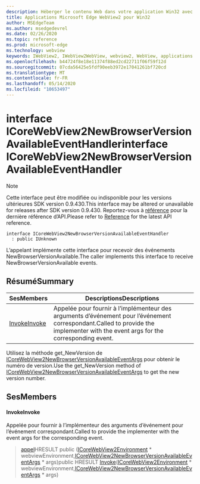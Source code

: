 ```yaml
---
description: Héberger le contenu Web dans votre application Win32 avec le contrôle Microsoft Edge WebView2
title: Applications Microsoft Edge WebView2 pour Win32
author: MSEdgeTeam
ms.author: msedgedevrel
ms.date: 02/26/2020
ms.topic: reference
ms.prod: microsoft-edge
ms.technology: webview
keywords: IWebView2, IWebView2WebView, webview2, WebView, applications Win32, Win32, Edge, ICoreWebView2, ICoreWebView2Host, contrôle de navigateur, html Edge
ms.openlocfilehash: b44724f8e18e11374f88ed2cd22711f06f59f12d
ms.sourcegitcommit: 07cda56425e5fdf90eeb3972e17041261bf720cd
ms.translationtype: MT
ms.contentlocale: fr-FR
ms.lasthandoff: 05/14/2020
ms.locfileid: "10653497"
---
```

# <span data-ttu-id="4bc94-104">interface ICoreWebView2NewBrowserVersionAvailableEventHandler</span><span class="sxs-lookup"><span data-stu-id="4bc94-104">interface ICoreWebView2NewBrowserVersionAvailableEventHandler</span></span> 

> [!NOTE]
> <span data-ttu-id="4bc94-105">Cette interface peut être modifiée ou indisponible pour les versions ultérieures SDK version 0.9.430.</span><span class="sxs-lookup"><span data-stu-id="4bc94-105">This interface may be altered or unavailable for releases after SDK version 0.9.430.</span></span> <span data-ttu-id="4bc94-106">Reportez-vous à [référence](../../../webview2-api-reference.md) pour la dernière référence d’API.</span><span class="sxs-lookup"><span data-stu-id="4bc94-106">Please refer to [Reference](../../../webview2-api-reference.md) for the latest API reference.</span></span>

```
interface ICoreWebView2NewBrowserVersionAvailableEventHandler
  : public IUnknown
```

<span data-ttu-id="4bc94-107">L’appelant implémente cette interface pour recevoir des événements NewBrowserVersionAvailable.</span><span class="sxs-lookup"><span data-stu-id="4bc94-107">The caller implements this interface to receive NewBrowserVersionAvailable events.</span></span>

## <span data-ttu-id="4bc94-108">Résumé</span><span class="sxs-lookup"><span data-stu-id="4bc94-108">Summary</span></span>

 <span data-ttu-id="4bc94-109">Ses</span><span class="sxs-lookup"><span data-stu-id="4bc94-109">Members</span></span>                        | <span data-ttu-id="4bc94-110">Descriptions</span><span class="sxs-lookup"><span data-stu-id="4bc94-110">Descriptions</span></span>
--------------------------------|---------------------------------------------
[<span data-ttu-id="4bc94-111">Invoke</span><span class="sxs-lookup"><span data-stu-id="4bc94-111">Invoke</span></span>](#invoke) | <span data-ttu-id="4bc94-112">Appelée pour fournir à l’implémenteur des arguments d’événement pour l’événement correspondant.</span><span class="sxs-lookup"><span data-stu-id="4bc94-112">Called to provide the implementer with the event args for the corresponding event.</span></span>

<span data-ttu-id="4bc94-113">Utilisez la méthode get_NewVersion de [ICoreWebView2NewBrowserVersionAvailableEventArgs](ICoreWebView2NewBrowserVersionAvailableEventArgs.md) pour obtenir le numéro de version.</span><span class="sxs-lookup"><span data-stu-id="4bc94-113">Use the get_NewVersion method of [ICoreWebView2NewBrowserVersionAvailableEventArgs](ICoreWebView2NewBrowserVersionAvailableEventArgs.md) to get the new version number.</span></span>

## <span data-ttu-id="4bc94-114">Ses</span><span class="sxs-lookup"><span data-stu-id="4bc94-114">Members</span></span>

#### <span data-ttu-id="4bc94-115">Invoke</span><span class="sxs-lookup"><span data-stu-id="4bc94-115">Invoke</span></span> 

<span data-ttu-id="4bc94-116">Appelée pour fournir à l’implémenteur des arguments d’événement pour l’événement correspondant.</span><span class="sxs-lookup"><span data-stu-id="4bc94-116">Called to provide the implementer with the event args for the corresponding event.</span></span>

> <span data-ttu-id="4bc94-117">[appel](#invoke)HRESULT public ([ICoreWebView2Environment](ICoreWebView2Environment.md) \* webviewEnvironment,[ICoreWebView2NewBrowserVersionAvailableEventArgs](ICoreWebView2NewBrowserVersionAvailableEventArgs.md) \* args)</span><span class="sxs-lookup"><span data-stu-id="4bc94-117">public HRESULT [Invoke](#invoke)([ICoreWebView2Environment](ICoreWebView2Environment.md) \* webviewEnvironment,[ICoreWebView2NewBrowserVersionAvailableEventArgs](ICoreWebView2NewBrowserVersionAvailableEventArgs.md) \* args)</span></span>

